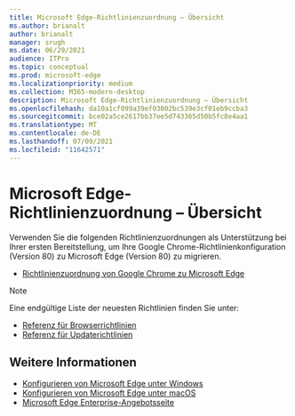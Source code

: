 ```yaml
---
title: Microsoft Edge-Richtlinienzuordnung – Übersicht
ms.author: brianalt
author: brianalt
manager: srugh
ms.date: 06/29/2021
audience: ITPro
ms.topic: conceptual
ms.prod: microsoft-edge
ms.localizationpriority: medium
ms.collection: M365-modern-desktop
description: Microsoft Edge-Richtlinienzuordnung – Übersicht
ms.openlocfilehash: da10a1cf099a39ef03002bc539e3cf01eb9ccba3
ms.sourcegitcommit: bce02a5ce2617bb37ee5d743365d50b5fc8e4aa1
ms.translationtype: MT
ms.contentlocale: de-DE
ms.lasthandoff: 07/09/2021
ms.locfileid: "11642571"
---
```

# <a name="microsoft-edge-policy-mapping-overview"></a>Microsoft Edge-Richtlinienzuordnung – Übersicht

Verwenden Sie die folgenden Richtlinienzuordnungen als Unterstützung bei Ihrer ersten Bereitstellung, um Ihre Google Chrome-Richtlinienkonfiguration (Version 80) zu Microsoft Edge (Version 80) zu migrieren.

- [Richtlinienzuordnung von Google Chrome zu Microsoft Edge](microsoft-edge-policy-map-chrome-to-newedge.md)

> [!NOTE]
> Eine endgültige Liste der neuesten Richtlinien finden Sie unter:
> - [Referenz für Browserrichtlinien](microsoft-edge-policies.md)
> - [Referenz für Updaterichtlinien](microsoft-edge-update-policies.md)

## <a name="see-also"></a>Weitere Informationen
- [Konfigurieren von Microsoft Edge unter Windows](configure-microsoft-edge.md)
- [Konfigurieren von Microsoft Edge unter macOS](configure-microsoft-edge-on-mac.md)
- [Microsoft Edge Enterprise-Angebotsseite](https://aka.ms/EdgeEnterprise)
